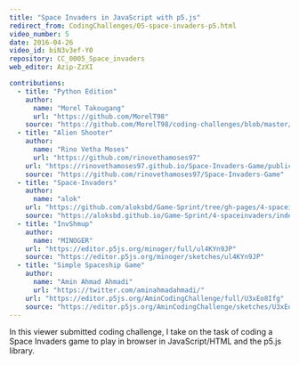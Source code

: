 ```yaml
---
title: "Space Invaders in JavaScript with p5.js"
redirect_from: CodingChallenges/05-space-invaders-p5.html
video_number: 5
date: 2016-04-26
video_id: biN3v3ef-Y0
repository: CC_0005_Space_invaders
web_editor: Azip-ZzXI

contributions:
  - title: "Python Edition"
    author:
      name: "Morel Takougang"
      url: "https://github.com/MorelT98"
    source: "https://github.com/MorelT98/coding-challenges/blob/master/005_space_invaders.py"
  - title: "Alien Shooter"
    author:
      name: "Rino Vetha Moses"
      url: "https://github.com/rinovethamoses97"
    url: "https://rinovethamoses97.github.io/Space-Invaders-Game/public/index.html"
    source: "https://github.com/rinovethamoses97/Space-Invaders-Game"
  - title: "Space-Invaders"
    author:
      name: "alok"
    url: "https://github.com/aloksbd/Game-Sprint/tree/gh-pages/4-spaceinvaders"
    source: "https://aloksbd.github.io/Game-Sprint/4-spaceinvaders/index.html"
  - title: "InvShmup"
    author:
      name: "MINOGER"
    url: "https://editor.p5js.org/minoger/full/ul4KYn9JP"
    source: "https://editor.p5js.org/minoger/sketches/ul4KYn9JP"
  - title: "Simple Spaceship Game"
    author:
      name: "Amin Ahmad Ahmadi"
      url: "https://twitter.com/aminahmadahmadi/"
    url: "https://editor.p5js.org/AminCodingChallenge/full/U3xEo8Ifg"
    source: "https://editor.p5js.org/AminCodingChallenge/sketches/U3xEo8Ifg"
---
```


In this viewer submitted coding challenge, I take on the task of coding a Space Invaders game to play in browser in JavaScript/HTML and the p5.js library.
